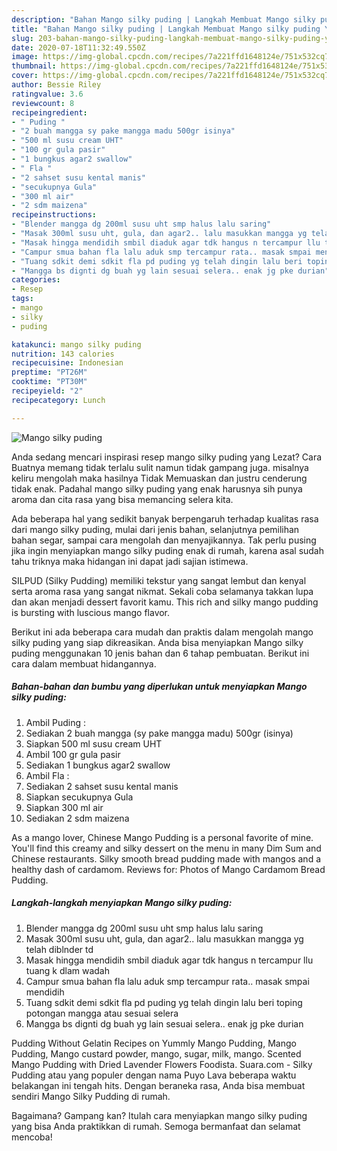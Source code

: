 ```yaml
---
description: "Bahan Mango silky puding | Langkah Membuat Mango silky puding Yang Enak Dan Mudah"
title: "Bahan Mango silky puding | Langkah Membuat Mango silky puding Yang Enak Dan Mudah"
slug: 203-bahan-mango-silky-puding-langkah-membuat-mango-silky-puding-yang-enak-dan-mudah
date: 2020-07-18T11:32:49.550Z
image: https://img-global.cpcdn.com/recipes/7a221ffd1648124e/751x532cq70/mango-silky-puding-foto-resep-utama.jpg
thumbnail: https://img-global.cpcdn.com/recipes/7a221ffd1648124e/751x532cq70/mango-silky-puding-foto-resep-utama.jpg
cover: https://img-global.cpcdn.com/recipes/7a221ffd1648124e/751x532cq70/mango-silky-puding-foto-resep-utama.jpg
author: Bessie Riley
ratingvalue: 3.6
reviewcount: 8
recipeingredient:
- " Puding "
- "2 buah mangga sy pake mangga madu 500gr isinya"
- "500 ml susu cream UHT"
- "100 gr gula pasir"
- "1 bungkus agar2 swallow"
- " Fla "
- "2 sahset susu kental manis"
- "secukupnya Gula"
- "300 ml air"
- "2 sdm maizena"
recipeinstructions:
- "Blender mangga dg 200ml susu uht smp halus lalu saring"
- "Masak 300ml susu uht, gula, dan agar2.. lalu masukkan mangga yg telah diblnder td"
- "Masak hingga mendidih smbil diaduk agar tdk hangus n tercampur llu tuang k dlam wadah"
- "Campur smua bahan fla lalu aduk smp tercampur rata.. masak smpai mendidih"
- "Tuang sdkit demi sdkit fla pd puding yg telah dingin lalu beri toping potongan mangga atau sesuai selera"
- "Mangga bs dignti dg buah yg lain sesuai selera.. enak jg pke durian"
categories:
- Resep
tags:
- mango
- silky
- puding

katakunci: mango silky puding 
nutrition: 143 calories
recipecuisine: Indonesian
preptime: "PT26M"
cooktime: "PT30M"
recipeyield: "2"
recipecategory: Lunch

---
```



![Mango silky puding](https://img-global.cpcdn.com/recipes/7a221ffd1648124e/751x532cq70/mango-silky-puding-foto-resep-utama.jpg)

Anda sedang mencari inspirasi resep mango silky puding yang Lezat? Cara Buatnya memang tidak terlalu sulit namun tidak gampang juga. misalnya keliru mengolah maka hasilnya Tidak Memuaskan dan justru cenderung tidak enak. Padahal mango silky puding yang enak harusnya sih punya aroma dan cita rasa yang bisa memancing selera kita.

Ada beberapa hal yang sedikit banyak berpengaruh terhadap kualitas rasa dari mango silky puding, mulai dari jenis bahan, selanjutnya pemilihan bahan segar, sampai cara mengolah dan menyajikannya. Tak perlu pusing jika ingin menyiapkan mango silky puding enak di rumah, karena asal sudah tahu triknya maka hidangan ini dapat jadi sajian istimewa.

SILPUD (Silky Pudding) memiliki tekstur yang sangat lembut dan kenyal serta aroma rasa yang sangat nikmat. Sekali coba selamanya takkan lupa dan akan menjadi dessert favorit kamu. This rich and silky mango pudding is bursting with luscious mango flavor.


Berikut ini ada beberapa cara mudah dan praktis dalam mengolah mango silky puding yang siap dikreasikan. Anda bisa menyiapkan Mango silky puding menggunakan 10 jenis bahan dan 6 tahap pembuatan. Berikut ini cara dalam membuat hidangannya.

<!--inarticleads1-->

##### Bahan-bahan dan bumbu yang diperlukan untuk menyiapkan Mango silky puding:

1. Ambil  Puding :
1. Sediakan 2 buah mangga (sy pake mangga madu) 500gr (isinya)
1. Siapkan 500 ml susu cream UHT
1. Ambil 100 gr gula pasir
1. Sediakan 1 bungkus agar2 swallow
1. Ambil  Fla :
1. Sediakan 2 sahset susu kental manis
1. Siapkan secukupnya Gula
1. Siapkan 300 ml air
1. Sediakan 2 sdm maizena


As a mango lover, Chinese Mango Pudding is a personal favorite of mine. You&#39;ll find this creamy and silky dessert on the menu in many Dim Sum and Chinese restaurants. Silky smooth bread pudding made with mangos and a healthy dash of cardamom. Reviews for: Photos of Mango Cardamom Bread Pudding. 

<!--inarticleads2-->

##### Langkah-langkah menyiapkan Mango silky puding:

1. Blender mangga dg 200ml susu uht smp halus lalu saring
1. Masak 300ml susu uht, gula, dan agar2.. lalu masukkan mangga yg telah diblnder td
1. Masak hingga mendidih smbil diaduk agar tdk hangus n tercampur llu tuang k dlam wadah
1. Campur smua bahan fla lalu aduk smp tercampur rata.. masak smpai mendidih
1. Tuang sdkit demi sdkit fla pd puding yg telah dingin lalu beri toping potongan mangga atau sesuai selera
1. Mangga bs dignti dg buah yg lain sesuai selera.. enak jg pke durian


Pudding Without Gelatin Recipes on Yummly Mango Pudding, Mango Pudding, Mango custard powder, mango, sugar, milk, mango. Scented Mango Pudding with Dried Lavender Flowers Foodista. Suara.com - Silky Pudding atau yang populer dengan nama Puyo Lava beberapa waktu belakangan ini tengah hits. Dengan beraneka rasa, Anda bisa membuat sendiri Mango Silky Pudding di rumah. 

Bagaimana? Gampang kan? Itulah cara menyiapkan mango silky puding yang bisa Anda praktikkan di rumah. Semoga bermanfaat dan selamat mencoba!
